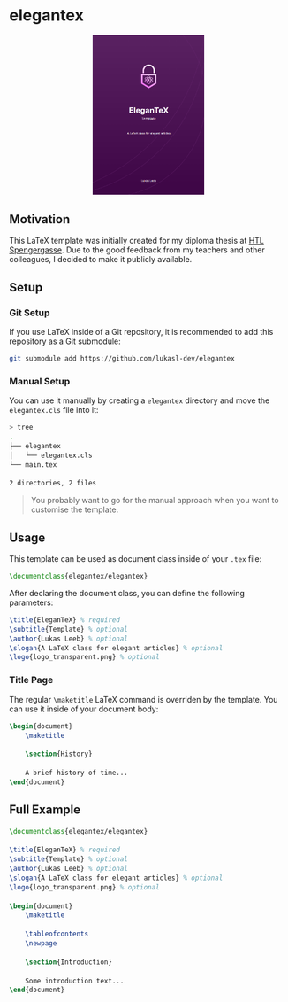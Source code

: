 # elegantex

<div align="center">
    <img
        src="assets/preview_titlepage.png"
        height="40%"
        width="40%"
    />
</div>

## Motivation

This LaTeX template was initially created for my diploma thesis at [HTL Spengergasse](https://spengergasse.at/). Due to the good feedback from my teachers and other colleagues, I decided to make it publicly available.

## Setup

### Git Setup

If you use LaTeX inside of a Git repository, it is recommended to add this repository as a Git submodule:

```bash
git submodule add https://github.com/lukasl-dev/elegantex
```

### Manual Setup

You can use it manually by creating a `elegantex` directory and move the `elegantex.cls` file into it:

```bash
> tree
.
├── elegantex
│   └── elegantex.cls
└── main.tex

2 directories, 2 files
```

> You probably want to go for the manual approach when you want to customise the template.

## Usage

This template can be used as document class inside of your `.tex` file:

```tex
\documentclass{elegantex/elegantex}
```

After declaring the document class, you can define the following parameters:

```tex
\title{EleganTeX} % required
\subtitle{Template} % optional
\author{Lukas Leeb} % optional
\slogan{A LaTeX class for elegant articles} % optional
\logo{logo_transparent.png} % optional
```

### Title Page

The regular `\maketitle` LaTeX command is overriden by the template. You can use it inside of your document body:

```tex
\begin{document}
    \maketitle
    
    \section{History}

    A brief history of time...
\end{document}
```

## Full Example

```tex
\documentclass{elegantex/elegantex}

\title{EleganTeX} % required
\subtitle{Template} % optional
\author{Lukas Leeb} % optional
\slogan{A LaTeX class for elegant articles} % optional
\logo{logo_transparent.png} % optional

\begin{document}
    \maketitle

    \tableofcontents
    \newpage

    \section{Introduction}

    Some introduction text...
\end{document}
```

